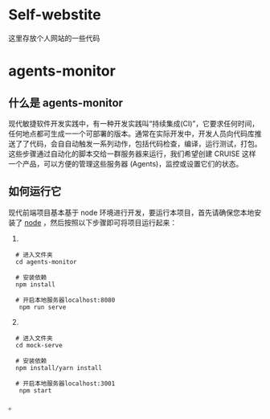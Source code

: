 # Self-webstite
这里存放个人网站的一些代码


# agents-monitor

## 什么是 agents-monitor

现代敏捷软件开发实践中，有一种开发实践叫“持续集成(CI)”，它要求任何时间，任何地点都可⽣成⼀一个可部署的版本。通常在实际开发中，开发⼈员向代码库推送了了代码，会⾃自动触发⼀系列动作，包括代码检查，编译，运⾏测试，打包。这些步骤通过自动化的脚本交给⼀群服务器来运行，我们希望创建 CRUISE 这样⼀个产品，可以⽅便的管理这些服务器 (Agents)，监控或设置它们的状态。

## 如何运行它

现代前端项目基本基于 node 环境进行开发，要运行本项目，首先请确保您本地安装了 [node](https://nodejs.org/en/) ，然后按照以下步骤即可将项目运行起来：

1.

```
  # 进入文件夹
  cd agents-monitor

  # 安装依赖
  npm install

  # 开启本地服务器localhost:8080
   npm run serve
```

2.

```
  # 进入文件夹
  cd mock-serve

  # 安装依赖
  npm install/yarn install

  # 开启本地服务器localhost:3001
   npm start
```
。

